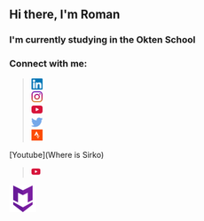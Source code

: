 ## Hi there, I'm Roman

### I'm currently studying in the Okten School

### Connect with me:
><img height="20" alt="Where is Sirko" src="./img/linkedin.svg"> <br>
><img height="20" alt="Where is Sirko" src="./img/instagram.svg"> <br>
><img height="20" alt="Where is Sirko" src="./img/youtube.svg"> <br>
><img height="20" alt="Where is Sirko" src="./img/twitter.svg"> <br>
><img height="20" alt="Where is Sirko" src="./img/strava.svg" title="Where is Sirko"> <br>

[Youtube](Where is Sirko)

><img height="16" title="Youtube" src="./img/youtube.svg" alt="Where is Sirko">

[//]: # (![Where is Sirko]&#40;./img/youtube.svg&#41;/[height="16"])

![Where is Sirko](https://github.com/adam-p/markdown-here/raw/master/src/common/images/icon48.png "Where is Sirko")
